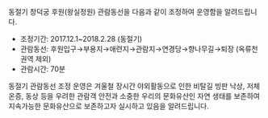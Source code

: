 동절기 창덕궁 후원(왕실정원) 관람동선을 다음과 같이 조정하여 운영함을 알려드립니다.
- 조정기간: 2017.12.1~2018.2.28 (동절기)
- 관람동선: 후원입구→부용지→애련지→관람지→연경당→향나무길→퇴장 (옥류천 권역 제외)
- 관람시간: 70분

동절기 관람동선 조정 운영은 겨울철 장시간 야외활동으로 인한 비탈길 빙판 낙상, 저체온증, 동상 등을 우려한 관람객 안전과 소중한 우리의 문화유산인 자연 생태를 보존하여 지속가능한 문화유산으로 보존하고자 실시하고 있음을 알려드립니다.